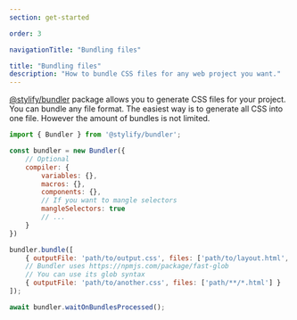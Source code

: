 ```yaml
---
section: get-started

order: 3

navigationTitle: "Bundling files"

title: "Bundling files"
description: "How to bundle CSS files for any web project you want."
---
```


[@stylify/bundler](/docs/bundler) package allows you to generate CSS files for your project. You can bundle any file format. The easiest way is to generate all CSS into one file. However the amount of bundles is not limited.

```js
import { Bundler } from '@stylify/bundler';

const bundler = new Bundler({
	// Optional
	compiler: {
		variables: {},
		macros: {},
		components: {},
		// If you want to mangle selectors
		mangleSelectors: true
		// ...
	}
})

bundler.bundle([
	{ outputFile: 'path/to/output.css', files: ['path/to/layout.html', 'path/to/page.html'] },
	// Bundler uses https://npmjs.com/package/fast-glob
	// You can use its glob syntax
	{ outputFile: 'path/to/another.css', files: ['path/**/*.html'] }
]);

await bundler.waitOnBundlesProcessed();
```
